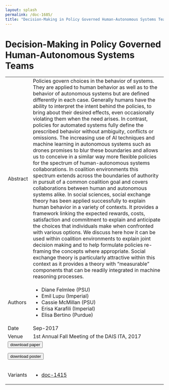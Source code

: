 ```yaml
---
layout: splash
permalink: /doc-1685/
title: "Decision-Making in Policy Governed Human-Autonomous Systems Teams"
---
```


# Decision-Making in Policy Governed Human-Autonomous Systems Teams

<table>
    <tbody>
    <tr>
        <td>Abstract</td>
        <td>Policies govern choices in the behavior of systems. They are applied to human behavior as well as to the behavior of autonomous systems but are defined differently in each case. Generally humans have the ability to interpret the intent behind the policies, to bring about their desired effects, even occasionally violating them when the need arises. In contrast, policies for automated systems fully define the prescribed behavior without ambiguity, conflicts or omissions. The increasing use of AI techniques and machine learning in autonomous systems such as drones promises to blur these boundaries and allows us to conceive in a similar way more flexible policies for the spectrum of human-autonomous systems collaborations. In coalition environments this spectrum extends across the boundaries of authority in pursuit of a common coalition goal and covers collaborations between human and autonomous systems alike. In social sciences, social exchange theory has been applied successfully to explain human behavior in a variety of contexts. It provides a framework linking the expected rewards, costs, satisfaction and commitment to explain and anticipate the choices that individuals make when confronted with various options. We discuss here how it can be used within coalition environments to explain joint decision making and to help formulate policies re-framing the concepts where appropriate. Social exchange theory is particularly attractive within this context as it provides a theory with “measurable” components that can be readily integrated in machine reasoning processes.</td>
    </tr>
    <tr>
        <td>Authors</td>
        <td>
            <ul>
                <li>Diane Felmlee (PSU)</li>
                <li>Emil Lupu (Imperial)</li>
                <li>Cassie McMillan (PSU)</li>
                <li>Erisa Karafili (Imperial)</li>
                <li>Elisa Bertino (Purdue)</li>
            </ul>
        </td>
    </tr>
    <tr>
        <td>Date</td>
        <td>Sep-2017</td>
    </tr>
    <tr>
        <td>Venue</td>
        <td>1st Annual Fall Meeting of the DAIS ITA, 2017</td>
    </tr>
        <tr>
            <td colspan="2">
                <form method="get" action="https://dais-ita.org/sites/default/files/S_008-paper.pdf">
                    <button type="submit">download paper</button>
                </form>
                <form method="get" action="https://dais-ita.org/sites/default/files/S_008-poster.pdf">
                    <button type="submit">download poster</button>
                </form>
            </td>
        </tr>
        <tr>
            <td>Variants</td>
            <td>
                <ul>
                    <li><a href="\doc-1415\">doc-1415</a></li>
                </ul>
            </td>
        </tr>
    </tbody>
</table>
